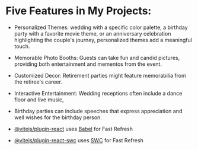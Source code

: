 # Five Features in My Projects:

- Personalized Themes:  wedding with a specific color palette, a birthday party with a    favorite movie theme, or an anniversary celebration highlighting the   couple's journey, personalized themes add a meaningful touch.

- Memorable Photo Booths: Guests can take fun and candid pictures, providing both entertainment and mementos from the event.

- Customized Decor:  Retirement parties might feature memorabilia from the retiree's career.

- Interactive Entertainment: Wedding receptions often include a dance floor and live music, 

- Birthday parties can include speeches that express appreciation and well wishes for the birthday person.

- [@vitejs/plugin-react](https://github.com/vitejs/vite-plugin-react/blob/main/packages/plugin-react/README.md) uses [Babel](https://babeljs.io/) for Fast Refresh
- [@vitejs/plugin-react-swc](https://github.com/vitejs/vite-plugin-react-swc) uses [SWC](https://swc.rs/) for Fast Refresh
